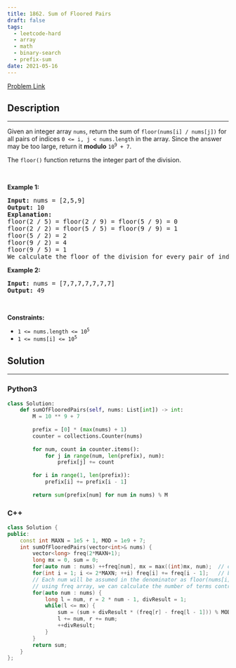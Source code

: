 ```yaml
---
title: 1862. Sum of Floored Pairs
draft: false
tags: 
  - leetcode-hard
  - array
  - math
  - binary-search
  - prefix-sum
date: 2021-05-16
---
```


[Problem Link](https://leetcode.com/problems/sum-of-floored-pairs/)

## Description

---
<p>Given an integer array <code>nums</code>, return the sum of <code>floor(nums[i] / nums[j])</code> for all pairs of indices <code>0 &lt;= i, j &lt; nums.length</code> in the array. Since the answer may be too large, return it <strong>modulo</strong> <code>10<sup>9</sup> + 7</code>.</p>

<p>The <code>floor()</code> function returns the integer part of the division.</p>

<p>&nbsp;</p>
<p><strong class="example">Example 1:</strong></p>

<pre>
<strong>Input:</strong> nums = [2,5,9]
<strong>Output:</strong> 10
<strong>Explanation:</strong>
floor(2 / 5) = floor(2 / 9) = floor(5 / 9) = 0
floor(2 / 2) = floor(5 / 5) = floor(9 / 9) = 1
floor(5 / 2) = 2
floor(9 / 2) = 4
floor(9 / 5) = 1
We calculate the floor of the division for every pair of indices in the array then sum them up.
</pre>

<p><strong class="example">Example 2:</strong></p>

<pre>
<strong>Input:</strong> nums = [7,7,7,7,7,7,7]
<strong>Output:</strong> 49
</pre>

<p>&nbsp;</p>
<p><strong>Constraints:</strong></p>

<ul>
	<li><code>1 &lt;= nums.length &lt;= 10<sup>5</sup></code></li>
	<li><code>1 &lt;= nums[i] &lt;= 10<sup>5</sup></code></li>
</ul>


## Solution

---
### Python3
``` py title='sum-of-floored-pairs'
class Solution:
    def sumOfFlooredPairs(self, nums: List[int]) -> int:
        M = 10 ** 9 + 7
        
        prefix = [0] * (max(nums) + 1)
        counter = collections.Counter(nums)
        
        for num, count in counter.items():
            for j in range(num, len(prefix), num):
                prefix[j] += count
        
        for i in range(1, len(prefix)):
            prefix[i] += prefix[i - 1]
        
        return sum(prefix[num] for num in nums) % M
```
### C++
``` cpp title='sum-of-floored-pairs'
class Solution {
public:
    const int MAXN = 1e5 + 1, MOD = 1e9 + 7;
    int sumOfFlooredPairs(vector<int>& nums) {
        vector<long> freq(2*MAXN+1);        
        long mx = 0, sum = 0;
        for(auto num : nums) ++freq[num], mx = max((int)mx, num);  // counting frequency of each element in nums
        for(int i = 1; i <= 2*MAXN; ++i) freq[i] += freq[i - 1];   // building prefix sum array of freq. Now freq[i] will hold the frequency of numbers less than or equal to i
        // Each num will be assumed in the denominator as floor(nums[i] / num) and 
        // using freq array, we can calculate the number of terms contributing 1, 2, 3... to the sum each.
        for(auto num : nums) { 
            long l = num, r = 2 * num - 1, divResult = 1;
            while(l <= mx) {                
                sum = (sum + divResult * (freq[r] - freq[l - 1])) % MOD;
                l += num, r += num;
                ++divResult;
            }
        }
        return sum;
    }
};
```

